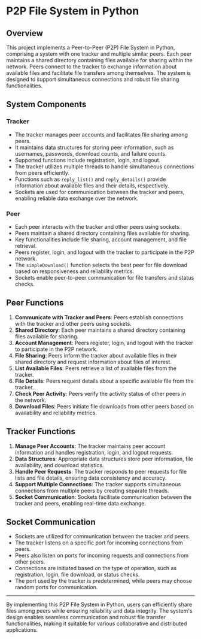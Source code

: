 # P2P File System in Python

## Overview

This project implements a Peer-to-Peer (P2P) File System in Python, comprising a system with one tracker and multiple similar peers. Each peer maintains a shared directory containing files available for sharing within the network. Peers connect to the tracker to exchange information about available files and facilitate file transfers among themselves. The system is designed to support simultaneous connections and robust file sharing functionalities.

## System Components

### Tracker

- The tracker manages peer accounts and facilitates file sharing among peers.
- It maintains data structures for storing peer information, such as usernames, passwords, download counts, and failure counts.
- Supported functions include registration, login, and logout.
- The tracker utilizes multiple threads to handle simultaneous connections from peers efficiently.
- Functions such as `reply_list()` and `reply_details()` provide information about available files and their details, respectively.
- Sockets are used for communication between the tracker and peers, enabling reliable data exchange over the network.

### Peer

- Each peer interacts with the tracker and other peers using sockets.
- Peers maintain a shared directory containing files available for sharing.
- Key functionalities include file sharing, account management, and file retrieval.
- Peers register, login, and logout with the tracker to participate in the P2P network.
- The `simpleDownload()` function selects the best peer for file download based on responsiveness and reliability metrics.
- Sockets enable peer-to-peer communication for file transfers and status checks.

## Peer Functions

1. **Communicate with Tracker and Peers**: Peers establish connections with the tracker and other peers using sockets.
2. **Shared Directory**: Each peer maintains a shared directory containing files available for sharing.
3. **Account Management**: Peers register, login, and logout with the tracker to participate in the P2P network.
4. **File Sharing**: Peers inform the tracker about available files in their shared directory and request information about files of interest.
5. **List Available Files**: Peers retrieve a list of available files from the tracker.
6. **File Details**: Peers request details about a specific available file from the tracker.
7. **Check Peer Activity**: Peers verify the activity status of other peers in the network.
8. **Download Files**: Peers initiate file downloads from other peers based on availability and reliability metrics.

## Tracker Functions

1. **Manage Peer Accounts**: The tracker maintains peer account information and handles registration, login, and logout requests.
2. **Data Structures**: Appropriate data structures store peer information, file availability, and download statistics.
3. **Handle Peer Requests**: The tracker responds to peer requests for file lists and file details, ensuring data consistency and accuracy.
4. **Support Multiple Connections**: The tracker supports simultaneous connections from multiple peers by creating separate threads.
5. **Socket Communication**: Sockets facilitate communication between the tracker and peers, enabling real-time data exchange.

## Socket Communication

- Sockets are utilized for communication between the tracker and peers.
- The tracker listens on a specific port for incoming connections from peers.
- Peers also listen on ports for incoming requests and connections from other peers.
- Connections are initiated based on the type of operation, such as registration, login, file download, or status checks.
- The port used by the tracker is predetermined, while peers may choose random ports for communication.

---

By implementing this P2P File System in Python, users can efficiently share files among peers while ensuring reliability and data integrity. The system's design enables seamless communication and robust file transfer functionalities, making it suitable for various collaborative and distributed applications.
